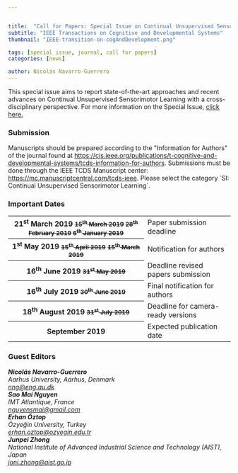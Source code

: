 ```yaml
---


title:  "Call for Papers: Special Issue on Continual Unsupervised Sensorimotor Learning"
subtitle: "IEEE Transactions on Cognitive and Developmental Systems"
thumbnail: "IEEE-transition-on-cogAndDevelopment.png"

tags: [special issue, journal, call for papers]
categories: [news]

author: Nicolás Navarro-Guerrero
---
```

This special issue aims to report state-of-the-art approaches and recent advances on Continual Unsupervised Sensorimotor Learning with a cross-disciplinary perspective. For more information on the Special Issue, <a target="_blank" href="https://www.researchgate.net/publication/352261282_Guest_Editorial_Special_Issue_on_Continual_Unsupervised_Sensorimotor_Learning">click here.</a>

<!--more-->

<h3>Submission</h3>
Manuscripts should be prepared according to the "Information for Authors" of the journal found at <a target="_blank" href="https://cis.ieee.org/publications/t-cognitive-and-developmental-systems/tcds-information-for-authors">https://cis.ieee.org/publications/t-cognitive-and-developmental-systems/tcds-information-for-authors</a>. 
Submissions must be done through the IEEE TCDS Manuscript center: <a target="_blank" href="https://mc.manuscriptcentral.com/tcds-ieee">https://mc.manuscriptcentral.com/tcds-ieee</a>. Please select the category `SI: Continual Unsupervised Sensorimotor Learning`.

<h3>Important Dates</h3>
<div class="table-responsive">
  <table class="table table-striped">
    <tbody>
    <tr>
      <th scope="row">21<sup>st</sup> March 2019 <small class="text-muted"><strike>15<sup>th</sup> March 2019</strike> <strike>28<sup>th</sup> February 2019</strike> <strike>6<sup>th</sup> January 2019</strike></small></th>
      <td>Paper submission deadline</td>
    </tr>
    <tr>
      <th>1<sup>st</sup> May 2019 <small class="text-muted"><strike>15<sup>th</sup> April 2019</strike></small> <small class="text-muted"><strike>15<sup>th</sup> March 2019</strike></small></th>
      <td>Notification for authors</td>
    </tr>
    <tr>
      <th>16<sup>th</sup> June 2019 <small class="text-muted"><strike>31<sup>st</sup> May 2019</strike></small></th>
      <td>Deadline revised papers submission</td>
    </tr>
    <tr>
      <th>16<sup>th</sup> July 2019 <small class="text-muted"><strike>30<sup>th</sup> June 2019</strike></small></th>
      <td>Final notification for authors</td>
    </tr>
    <tr>
      <th>18<sup>th</sup> August 2019 <small class="text-muted"><strike>31<sup>st</sup> July 2019</strike></small></th>
      <td>Deadline for camera-ready versions</td>
    </tr>
    <tr>
      <th>September 2019</th>
      <td>Expected publication date</td>
    </tr>
    </tbody>
  </table>
</div> <!-- table-responsive -->

<h3>Guest Editors</h3>
<address>
<strong>Nicolás Navarro-Guerrero</strong> <a target="_blank" href="https://nicolas-navarro-guerrero.github.io/"><i class="fas fa-link"></i></a><br>
Aarhus University, Aarhus, Denmark<br>
<a href="mailto:nng@eng.au.dk">nng@eng.au.dk</a><br>
</address>

<address>
<strong>Sao Mai Nguyen</strong> <a target="_blank" href="http://nguyensmai.free.fr/"><i class="fas fa-link"></i></a><br>
IMT Atlantique, France<br>
<a href="mailto:nguyensmai@gmail.com">nguyensmai@gmail.com</a><br>
</address>

<address>
<strong>Erhan Öztop</strong> <a target="_blank" href="http://robotics.ozyegin.edu.tr/members/erhan-oztop/"><i class="fas fa-link"></i></a><br>
Özyeğin University, Turkey<br>
<a href="mailto:erhan.oztop@ozyegin.edu.tr">erhan.oztop@ozyegin.edu.tr</a><br>
</address>

<address>
<strong>Junpei Zhong</strong> <a target="_blank" href="http://junpei.eu/"><i class="fas fa-link"></i></a><br>
National Institute of Advanced Industrial Science and Technology (AIST), Japan<br>
<a href="mailto:joni.zhong@aist.go.jp">joni.zhong@aist.go.jp</a><br>
</address>

